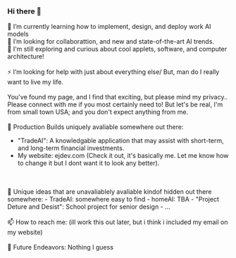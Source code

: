 ### Hi there 👋

<!--
**kid-gorgeous/kid-gorgeous** is a ✨ _special_ ✨ repository because its `README.md` (this file) appears on your GitHub profile.

Here are some ideas to get you started:

- 🔭 I’m currently working on ...
- 🌱 I’m currently learning ...
- 👯 I’m looking to collaborate on ...
- 🤔 I’m looking for help with ...
- 💬 Ask me about ...
- 📫 How to reach me: ...
- 😄 Pronouns: ...
- ⚡ Fun fact: ...
-->

🌱 I’m currently learning how to implement, design, and deploy work AI models<br>
👯 I’m looking for collaborattion, and new and state-of-the-art AI trends.<br>
🤔 I'm still exploring and curious about cool applets, software, and computer architecture!<br>
<br>
⚡ I’m looking for help with just about everything else/ But, man do I really want to live my life. 
<br>
<br>
You've found my page, and I find that exciting, but please mind my privacy.. Please connect with me 
if you most certainly need to! But let's be real, I'm from small town USA; and you don't expect anything from me. 
<br>
<br>
💬 Production Builds uniquely avaliable somewhere out there: 
- "TradeAI": A knowledgable application that may assist with short-term, and long-term financial investments.
- My website: ejdev.com (Check it out, it's basically me. Let me know how to change it but I dont want it to look any better).
<br>
<br>
🔭 Unique ideas that are unavaliablely avaliable kindof hidden out there somewhere:
- TradeAI: somewhere easy to find
- homeAI: TBA
- "Project Deture and Desist": School project for senior design
- ... 
<br>
<br>
📫 How to reach me: (ill work this out later, but i think i included my email on my website)
<br>
<br>
🔭 Future Endeavors:
Nothing I guess

